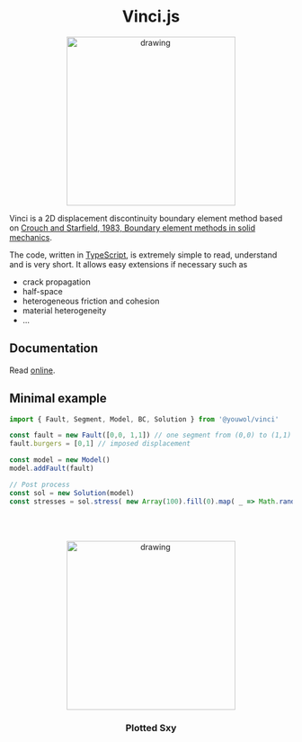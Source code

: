 # <center>Vinci.js</center>

<center><img src="media://crack.png" alt="drawing" width="300"/></center>

Vinci is a 2D displacement discontinuity boundary element method based on [Crouch and Starfield, 1983, Boundary element methods in solid mechanics](https://onlinelibrary.wiley.com/doi/abs/10.1002/nme.1620191014).
 
The code, written in [TypeScript](https://www.typescriptlang.org/), is extremely simple to read, understand and is very short.
It allows easy extensions if necessary such as
- crack propagation
- half-space
- heterogeneous friction and cohesion
- material heterogeneity
- ...

## Documentation
Read [online](https://youwol.github.io/vinci/dist/docs/index.html).

## Minimal example

```ts
import { Fault, Segment, Model, BC, Solution } from '@youwol/vinci'

const fault = new Fault([0,0, 1,1]) // one segment from (0,0) to (1,1)
fault.burgers = [0,1] // imposed displacement

const model = new Model()
model.addFault(fault)

// Post process
const sol = new Solution(model)
const stresses = sol.stress( new Array(100).fill(0).map( _ => Math.random()*3) ) )
```
<br><br>
<center><img src="media://joint.png" alt="drawing" width="300"/></center>
<center><h3>Plotted Sxy</h3></center>
